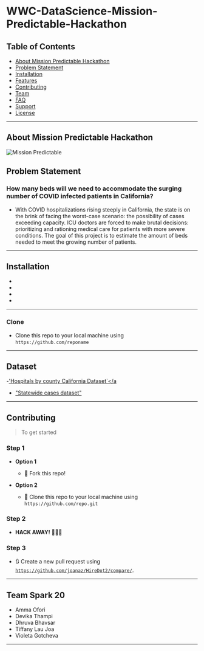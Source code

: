 # WWC-DataScience-Mission-Predictable-Hackathon


## Table of Contents

- [About Mission Predictable Hackathon](#AboutMissionPredictableHackathon)
- [Problem Statement](#ProblemStatement)
- [Installation](#installation)
- [Features](#features)
- [Contributing](#contributing)
- [Team](#team)
- [FAQ](#faq)
- [Support](#support)
- [License](#license)


---
## About Mission Predictable Hackathon
![Mission Predictable](https://s3-us-west-2.amazonaws.com/wwcodefroala/uploads%2F1595013116901-WWCode+Data+Science+AWS+Hackathon+%282%29.png)

## Problem Statement
<h3> How many beds will we need to accommodate the surging number of COVID infected patients in California? </h3>

- With COVID hospitalizations rising steeply in California, the state is on the brink of facing the worst-case scenario: the possibility of cases exceeding capacity. ICU doctors are forced to make brutal decisions: prioritizing and rationing medical care for patients with more severe conditions. The goal of this project is to estimate the amount of beds needed to meet the growing number of patients.


---
## Installation

- 
-
-
-
---
### Clone

- Clone this repo to your local machine using `https://github.com/reponame`

---
## Dataset

-<a href="https://data.ca.gov/dataset/529ac907-6ba1-4cb7-9aae-8966fc96aeef/resource/42d33765-20fd-44b8-a978-b083b7542225/download/hospitals_by_county.csv" target="_blank">'Hospitals by county California Dataset`</a
- <a href="/api/v1/states/ca/daily.csv" target="_blank"> "Statewide cases dataset"</a>
---

## Contributing

> To get started

### Step 1

- **Option 1**
    - 🍴 Fork this repo!

- **Option 2**
    - 👯 Clone this repo to your local machine using `https://github.com/repo.git`

### Step 2

- **HACK AWAY!** 🔨🔨🔨

### Step 3

- 🔃 Create a new pull request using <a href="https://github.com/reponame" target="_blank">`https://github.com/joanaz/HireDot2/compare/`</a>.

---

## Team Spark 20

> 
- Amma Ofori
- Devika Thampi
- Dhruva Bhavsar
- Tiffany Lau Joa
- Violeta Gotcheva

---

